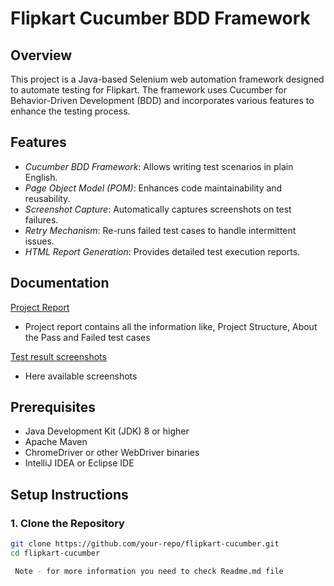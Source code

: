 # Flipkart Cucumber BDD Framework

## Overview
This project is a Java-based Selenium web automation framework designed to automate testing for Flipkart. The framework uses Cucumber for Behavior-Driven Development (BDD) and incorporates various features to enhance the testing process.

## Features
- *Cucumber BDD Framework*: Allows writing test scenarios in plain English.
- *Page Object Model (POM)*: Enhances code maintainability and reusability.
- *Screenshot Capture*: Automatically captures screenshots on test failures.
- *Retry Mechanism*: Re-runs failed test cases to handle intermittent issues.
- *HTML Report Generation*: Provides detailed test execution reports.

## Documentation

[Project Report]((https://github.com/SaiManohar10/FlipkartProjectPOM_with_Cucumber)/blob/main/ReadMe.md/Project%20Report%20alphbin.pdf)

- Project report contains all the information like, Project Structure, About the Pass and Failed test cases

[Test result screenshots](https://github.com/SaiManohar10/FlipkartProjectPOM_with_Cucumber/blob/main/ReadMe.md/TestResult.png)

- Here available screenshots 

## Prerequisites
- Java Development Kit (JDK) 8 or higher
- Apache Maven
- ChromeDriver or other WebDriver binaries
- IntelliJ IDEA or Eclipse IDE

## Setup Instructions
### 1. Clone the Repository
```bash
git clone https://github.com/your-repo/flipkart-cucumber.git
cd flipkart-cucumber

 Note - for more information you need to check Readme.md file
